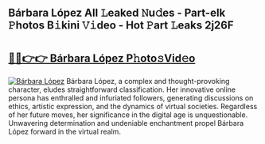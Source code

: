 ## Bárbara López All 𝙻eaked 𝙽u𝚍es - Part-eIk 𝙿hotos B𝚒kini 𝚅𝚒deo - Hot 𝙿art 𝙻eaks 2j26F

# <h2><a href="http://ld3i7mk.urlbe.top/?page=B%c3%a1rbara+L%c3%b3pez">🔗🔗👉👉 Bárbara López P𝚑oto𝚜Vid𝚎o</a></h2>

[![Bárbara López](https://i.imgur.com/eBuTRDB.gif)](http://ld3i7mk.urlbe.top/?page=B%c3%a1rbara+L%c3%b3pez)
Bárbara López, a complex and thought-provoking character, eludes straightforward classification. Her innovative online persona has enthralled and infuriated followers, generating discussions on ethics, artistic expression, and the dynamics of virtual societies. Regardless of her future moves, her significance in the digital age is unquestionable. Unwavering determination and undeniable enchantment propel Bárbara López forward in the virtual realm.
